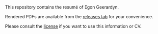 This repository contains the resumé of Egon Geerardyn.

Rendered PDFs are available from the [releases tab](https://github.com/egeerardyn/cv/releases) for your convenience.

Please consult the [license](LICENSE.md) if you want to use this information or CV.
